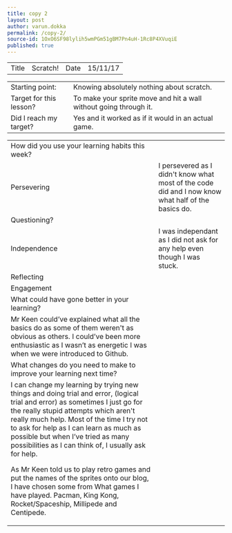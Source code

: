 ```yaml
---
title: copy 2
layout: post
author: varun.dokka
permalink: /copy-2/
source-id: 1OxO6SF98lylih5wmPGm51gBM7Pn4uH-1Rc8P4XVuqiE
published: true
---
```

<table>
  <tr>
    <td>Title</td>
    <td>Scratch!</td>
    <td>Date</td>
    <td>15/11/17</td>
  </tr>
</table>


<table>
  <tr>
    <td>Starting point:</td>
    <td>Knowing absolutely nothing about scratch.</td>
  </tr>
  <tr>
    <td>Target for this lesson?</td>
    <td>To make your sprite move and hit a wall without going through it.</td>
  </tr>
  <tr>
    <td>Did I reach my target? </td>
    <td>Yes and it worked as if it would in an actual game.</td>
  </tr>
</table>


<table>
  <tr>
    <td>How did you use your learning habits this week?</td>
    <td></td>
  </tr>
  <tr>
    <td>Persevering</td>
    <td>I persevered as I didn't know what most of the code did and I now know what half of the basics do.</td>
  </tr>
  <tr>
    <td>Questioning?</td>
    <td></td>
  </tr>
  <tr>
    <td>Independence</td>
    <td>I was independant as I did not ask for any help even though I was stuck.</td>
  </tr>
  <tr>
    <td>Reflecting</td>
    <td></td>
  </tr>
  <tr>
    <td>Engagement</td>
    <td></td>
  </tr>
  <tr>
    <td>What could have gone better in your learning?</td>
    <td></td>
  </tr>
  <tr>
    <td>Mr Keen could’ve explained what all the basics do as some of them weren't as obvious as others. I could’ve been more enthusiastic as I wasn’t as energetic I was when we were introduced to Github. </td>
    <td></td>
  </tr>
  <tr>
    <td>What changes do you need to make to improve your learning next time?</td>
    <td></td>
  </tr>
  <tr>
    <td>I can change my learning by trying new things and doing trial and error, (logical trial and error) as sometimes I just go for the really stupid attempts which aren't really much help. Most of the time I try not to ask for help as I can learn as much as possible but when I’ve tried as many possibilities as I can think of, I usually ask for help.



As Mr Keen told us to play retro games and put the names of the sprites onto our blog, I have chosen some from What games I have played. Pacman, King Kong, Rocket/Spaceship, Millipede and  Centipede.</td>
    <td></td>
  </tr>
</table>


